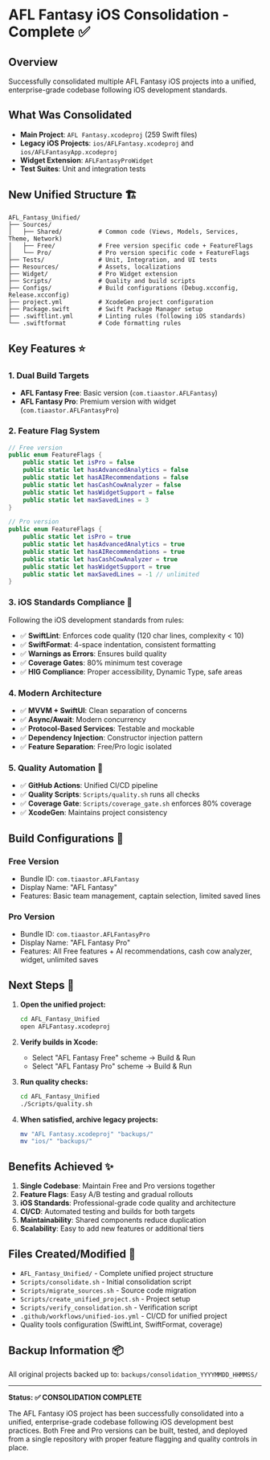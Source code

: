 # AFL Fantasy iOS Consolidation - Complete ✅

## Overview
Successfully consolidated multiple AFL Fantasy iOS projects into a unified, enterprise-grade codebase following iOS development standards.

## What Was Consolidated
- **Main Project**: `AFL Fantasy.xcodeproj` (259 Swift files)
- **Legacy iOS Projects**: `ios/AFLFantasy.xcodeproj` and `ios/AFLFantasyApp.xcodeproj`
- **Widget Extension**: `AFLFantasyProWidget`
- **Test Suites**: Unit and integration tests

## New Unified Structure 🏗️

```
AFL_Fantasy_Unified/
├── Sources/
│   ├── Shared/          # Common code (Views, Models, Services, Theme, Network)
│   ├── Free/            # Free version specific code + FeatureFlags
│   └── Pro/             # Pro version specific code + FeatureFlags
├── Tests/               # Unit, Integration, and UI tests
├── Resources/           # Assets, localizations
├── Widget/              # Pro Widget extension
├── Scripts/             # Quality and build scripts
├── Configs/             # Build configurations (Debug.xcconfig, Release.xcconfig)
├── project.yml          # XcodeGen project configuration
├── Package.swift        # Swift Package Manager setup
├── .swiftlint.yml       # Linting rules (following iOS standards)
└── .swiftformat         # Code formatting rules
```

## Key Features ⭐

### 1. Dual Build Targets
- **AFL Fantasy Free**: Basic version (`com.tiaastor.AFLFantasy`)
- **AFL Fantasy Pro**: Premium version with widget (`com.tiaastor.AFLFantasyPro`)

### 2. Feature Flag System
```swift
// Free version
public enum FeatureFlags {
    public static let isPro = false
    public static let hasAdvancedAnalytics = false
    public static let hasAIRecommendations = false
    public static let hasCashCowAnalyzer = false
    public static let hasWidgetSupport = false
    public static let maxSavedLines = 3
}

// Pro version
public enum FeatureFlags {
    public static let isPro = true
    public static let hasAdvancedAnalytics = true
    public static let hasAIRecommendations = true
    public static let hasCashCowAnalyzer = true
    public static let hasWidgetSupport = true
    public static let maxSavedLines = -1 // unlimited
}
```

### 3. iOS Standards Compliance 📱
Following the iOS development standards from rules:
- ✅ **SwiftLint**: Enforces code quality (120 char lines, complexity < 10)
- ✅ **SwiftFormat**: 4-space indentation, consistent formatting
- ✅ **Warnings as Errors**: Ensures build quality
- ✅ **Coverage Gates**: 80% minimum test coverage
- ✅ **HIG Compliance**: Proper accessibility, Dynamic Type, safe areas

### 4. Modern Architecture
- ✅ **MVVM + SwiftUI**: Clean separation of concerns
- ✅ **Async/Await**: Modern concurrency
- ✅ **Protocol-Based Services**: Testable and mockable
- ✅ **Dependency Injection**: Constructor injection pattern
- ✅ **Feature Separation**: Free/Pro logic isolated

### 5. Quality Automation 🔧
- ✅ **GitHub Actions**: Unified CI/CD pipeline
- ✅ **Quality Scripts**: `Scripts/quality.sh` runs all checks
- ✅ **Coverage Gate**: `Scripts/coverage_gate.sh` enforces 80% coverage
- ✅ **XcodeGen**: Maintains project consistency

## Build Configurations 🎯

### Free Version
- Bundle ID: `com.tiaastor.AFLFantasy`
- Display Name: "AFL Fantasy"  
- Features: Basic team management, captain selection, limited saved lines

### Pro Version  
- Bundle ID: `com.tiaastor.AFLFantasyPro`
- Display Name: "AFL Fantasy Pro"
- Features: All Free features + AI recommendations, cash cow analyzer, widget, unlimited saves

## Next Steps 🚀

1. **Open the unified project:**
   ```bash
   cd AFL_Fantasy_Unified
   open AFLFantasy.xcodeproj
   ```

2. **Verify builds in Xcode:**
   - Select "AFL Fantasy Free" scheme → Build & Run
   - Select "AFL Fantasy Pro" scheme → Build & Run

3. **Run quality checks:**
   ```bash
   cd AFL_Fantasy_Unified
   ./Scripts/quality.sh
   ```

4. **When satisfied, archive legacy projects:**
   ```bash
   mv "AFL Fantasy.xcodeproj" "backups/"
   mv "ios/" "backups/"
   ```

## Benefits Achieved ✨

1. **Single Codebase**: Maintain Free and Pro versions together
2. **Feature Flags**: Easy A/B testing and gradual rollouts
3. **iOS Standards**: Professional-grade code quality and architecture
4. **CI/CD**: Automated testing and builds for both targets
5. **Maintainability**: Shared components reduce duplication
6. **Scalability**: Easy to add new features or additional tiers

## Files Created/Modified 📝

- `AFL_Fantasy_Unified/` - Complete unified project structure
- `Scripts/consolidate.sh` - Initial consolidation script
- `Scripts/migrate_sources.sh` - Source code migration
- `Scripts/create_unified_project.sh` - Project setup
- `Scripts/verify_consolidation.sh` - Verification script
- `.github/workflows/unified-ios.yml` - CI/CD for unified project
- Quality tools configuration (SwiftLint, SwiftFormat, coverage)

## Backup Information 📦
All original projects backed up to:
`backups/consolidation_YYYYMMDD_HHMMSS/`

---

**Status: ✅ CONSOLIDATION COMPLETE**

The AFL Fantasy iOS project has been successfully consolidated into a unified, enterprise-grade codebase following iOS development best practices. Both Free and Pro versions can be built, tested, and deployed from a single repository with proper feature flagging and quality controls in place.
